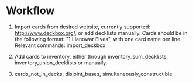 # Workflow

1. Import cards from desired website, currently supported: http://www.deckbox.org/, or add decklists manually. Cards should be in the following format: "1 Llanowar Elves", with one card name  per line.
  Relevant commands: import_deckbox

2. Add cards to inventory, either through inventory_sum_decklists, inventory_union_decklists or manually.

3. cards_not_in_decks, disjoint_bases, simultaneously_constructible
